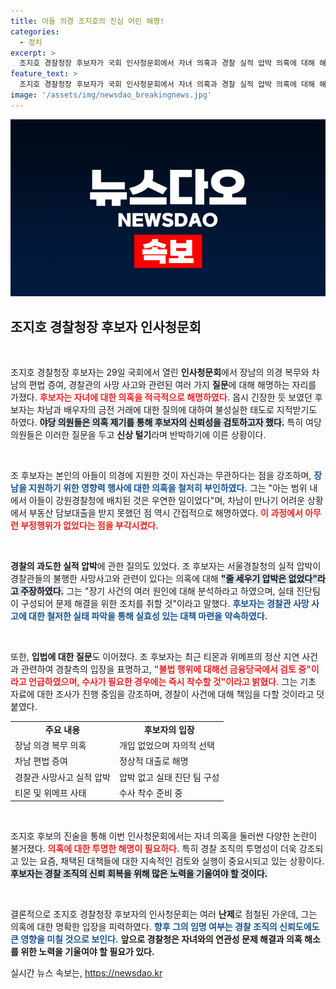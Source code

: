 ```yaml
---
title: 아들 의경 조지호의 진심 어린 해명!
categories:
  - 정치
excerpt: >
  조지호 경찰청장 후보자가 국회 인사청문회에서 자녀 의혹과 경찰 실적 압박 의혹에 대해 해명하며 뜨거운 대립을 벌였다. 아빠 찬스와 편법 증여 의혹을 의연하게 반박한 그는 실태진단팀 결성을 통해 경찰 현안을 점검하겠다고 밝혔다. 클릭 유도!
feature_text: >
  조지호 경찰청장 후보자가 국회 인사청문회에서 자녀 의혹과 경찰 실적 압박 의혹에 대해 해명하며 뜨거운 대립을 벌였다. 아빠 찬스와 편법 증여 의혹을 의연하게 반박한 그는 실태진단팀 결성을 통해 경찰 현안을 점검하겠다고 밝혔다. 클릭 유도!
image: '/assets/img/newsdao_breakingnews.jpg'
---
```


<p><img src="/assets/img/newsdao_breakingnews.jpg" alt="pcversion 속보" /></p>

<h2 data-ke-size="size26">조지호 경찰청장 후보자 인사청문회</h2>

<p data-ke-size="size16">&nbsp;</p>

<p>조지호 경찰청장 후보자는 29일 국회에서 열린 <strong>인사청문회</strong>에서 장남의 의경 복무와 차남의 편법 증여, 경찰관의 사망 사고와 관련된 여러 가지 <strong>질문</strong>에 대해 해명하는 자리를 가졌다. <b><span style="color: #ee2323;">후보자는 자녀에 대한 의혹을 적극적으로 해명하였다.</span></b> 몹시 긴장한 듯 보였던 후보자는 차남과 배우자의 금전 거래에 대한 질의에 대하여 불성실한 태도로 지적받기도 하였다. <b><span style="background-color: #21538527;">야당 의원들은 의혹 제기를 통해 후보자의 신뢰성을 검토하고자 했다.</span></b> 특히 여당 의원들은 이러한 질문을 두고 <strong>신상 털기</strong>라며 반박하기에 이른 상황이다.</p>

<p data-ke-size="size16">&nbsp;</p>

<p>조 후보자는 본인의 아들이 의경에 지원한 것이 자신과는 무관하다는 점을 강조하며, <b><span style="color: #1a5490;">장남을 지원하기 위한 영향력 행사에 대한 의혹을 철저히 부인하였다.</span></b> 그는 "아는 범위 내에서 아들이 강원경찰청에 배치된 것은 우연한 일이었다"며, 차남이 만나기 어려운 상황에서 부동산 담보대출을 받지 못했던 점 역시 간접적으로 해명하였다. <b><span style="color: #ee2323;">이 과정에서 아무런 부정행위가 없었다는 점을 부각시켰다.</span></b> </p>

<p data-ke-size="size16">&nbsp;</p>

<p><b>경찰의 과도한 실적 압박</b>에 관한 질의도 있었다. 조 후보자는 서울경찰청의 실적 압박이 경찰관들의 불행한 사망사고와 관련이 있다는 의혹에 대해 <b><span style="background-color: #21538527;">"줄 세우기 압박은 없었다"라고 주장하였다.</span></b> 그는 "장기 사건의 여러 원인에 대해 분석하라고 하였으며, 실태 진단팀이 구성되어 문제 해결을 위한 조치를 취할 것"이라고 말했다. <b><span style="color: #1a5490;">후보자는 경찰관 사망 사고에 대한 철저한 실태 파악을 통해 실효성 있는 대책 마련을 약속하였다.</span></b></p>

<p data-ke-size="size16">&nbsp;</p>

<p>또한, <strong>입법에 대한 질문</strong>도 이어졌다. 조 후보자는 최근 티몬과 위메프의 정산 지연 사건과 관련하여 경찰측의 입장을 표명하고, <b><span style="color: #ee2323;">"불법 행위에 대해선 금융당국에서 검토 중"이라고 언급하였으며, 수사가 필요한 경우에는 즉시 착수할 것"이라고 밝혔다.</span></b> 그는 기초 자료에 대한 조사가 진행 중임을 강조하며, 경찰이 사건에 대해 책임을 다할 것이라고 덧붙였다.</p>

<table style="width: 100%; border-collapse: collapse;">
<tr>
<td style="text-align: center; height: 17px;"><b>주요 내용</b></td>
<td style="text-align: center; height: 17px;"><b>후보자의 입장</b></td>
</tr>
<tr>
<td style="height: 19px;">장남 의경 복무 의혹</td>
<td style="height: 19px;">개입 없었으며 자의적 선택</td>
</tr>
<tr>
<td style="height: 19px;">차남 편법 증여</td>
<td style="height: 19px;">정상적 대출로 해명</td>
</tr>
<tr>
<td style="height: 19px;">경찰관 사망사고 실적 압박</td>
<td style="height: 19px;">압박 없고 실태 진단 팀 구성</td>
</tr>
<tr>
<td style="height: 19px;">티몬 및 위메프 사태</td>
<td style="height: 19px;">수사 착수 준비 중</td>
</tr>
</table>

<p data-ke-size="size16">&nbsp;</p>

<p>조지호 후보의 진술을 통해 이번 인사청문회에서는 자녀 의혹을 둘러싼 다양한 논란이 불거졌다. <b><span style="color: #ee2323;">의혹에 대한 투명한 해명이 필요하다.</span></b> 특히 경찰 조직의 투명성이 더욱 강조되고 있는 요즘, 채택된 대책들에 대한 지속적인 검토와 실행이 중요시되고 있는 상황이다. <b><span style="background-color: #21538527;">후보자는 경찰 조직의 신뢰 회복을 위해 많은 노력을 기울여야 할 것이다.</span></b></p>

<p data-ke-size="size16">&nbsp;</p>

<p>결론적으로 조지호 경찰청장 후보자의 인사청문회는 여러 <strong>난제</strong>로 점철된 가운데, 그는 의혹에 대한 명확한 입장을 피력하였다. <b><span style="color: #1a5490;">향후 그의 임명 여부는 경찰 조직의 신뢰도에도 큰 영향을 미칠 것으로 보인다.</span></b> <b>앞으로 경찰청은 자녀와의 연관성 문제 해결과 의혹 해소를 위한 노력을 기울여야 할 필요가 있다.</b></p>
실시간 뉴스 속보는, <a href="https://newsdao.kr" rel="dofollow">https://newsdao.kr</a>


